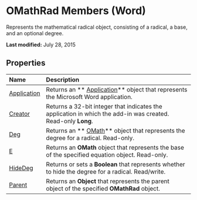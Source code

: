 
# OMathRad Members (Word)
Represents the mathematical radical object, consisting of a radical, a base, and an optional degree.

 **Last modified:** July 28, 2015


## Properties



|**Name**|**Description**|
|:-----|:-----|
| [Application](f0dca246-8dac-0be5-4496-8dab019f8f6d.md)|Returns an  ** [Application](d1cf6f8f-4e88-bf01-93b4-90a83f79cb44.md)** object that represents the Microsoft Word application.|
| [Creator](d5aeb0ee-f3e4-67aa-ba5c-bd526de0de0b.md)|Returns a 32-bit integer that indicates the application in which the add-in was created. Read-only  **Long**.|
| [Deg](d048868e-ef7d-ad7e-9eda-22a06fe666e5.md)|Returns an  ** [OMath](82f2f81b-e2d5-140f-bdcc-8b52b821b24d.md)** object that represents the degree for a radical. Read-only.|
| [E](7cd1bed6-68f8-b2aa-dfe4-82ec60c3d123.md)|Returns an  **OMath** object that represents the base of the specified equation object. Read-only.|
| [HideDeg](f7687b0b-af97-b6df-4e39-0804ed2c93ac.md)|Returns or sets a  **Boolean** that represents whether to hide the degree for a radical. Read/write.|
| [Parent](f71ebd66-90df-c708-09ef-5c80bc988d25.md)|Returns an  **Object** that represents the parent object of the specified **OMathRad** object.|
